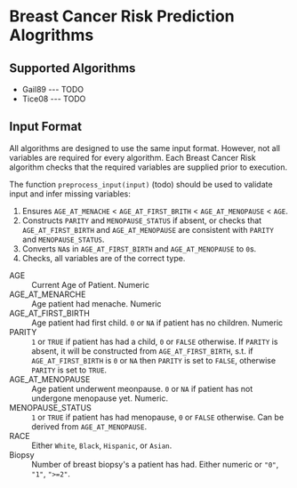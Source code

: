 # Breast Cancer Risk Prediction Alogrithms

Supported Algorithms
-------------------

* Gail89 --- TODO
* Tice08 --- TODO

Input Format
-------------------

All algorithms are designed to use the same input format. However, not all
variables are required for every algorithm. Each Breast Cancer Risk algorithm 
checks that the required variables are supplied prior to execution. 

The function `preprocess_input(input)` (todo) should be used to validate input and infer
missing variables:

1. Ensures `AGE_AT_MENACHE` &lt; `AGE_AT_FIRST_BRITH` &lt; `AGE_AT_MENOPAUSE`
  &lt; `AGE`.
2. Constructs `PARITY` and `MENOPAUSE_STATUS` if absent, or checks that `AGE_AT_FIRST_BIRTH` 
  and `AGE_AT_MENOPAUSE` are consistent with `PARITY` and `MENOPAUSE_STATUS`.
3. Converts `NA`s in `AGE_AT_FIRST_BIRTH` and `AGE_AT_MENOPAUSE` to `0`s. 
4. Checks, all variables are of the correct type.

<dl>
  <dt>AGE</dt>
  <dd>Current Age of Patient. Numeric</dd>

  <dt>AGE_AT_MENARCHE</dt>
  <dd>Age patient had menache. Numeric</dd>

  <dt>AGE_AT_FIRST_BIRTH</dt>
  <dd>Age patient had first child. 
  <code>0</code> or <code>NA</code> if patient has no children. Numeric
  </dd>

  <dt>PARITY</dt>
  <dd><code>1</code> or <code>TRUE</code> if patient has had a child, <code>0</code> or <code>FALSE</code> otherwise. 
  If <code>PARITY</code> is absent, it will be constructed from <code>AGE_AT_FIRST_BIRTH</code>, s.t. 
  if <code>AGE_AT_FIRST_BIRTH</code> is <code>0</code> or <code>NA</code>
  then <code>PARITY</code> is set to <code>FALSE</code>, otherwise <code>PARITY</code> is set to <code>TRUE</code>.

  <dt>AGE_AT_MENOPAUSE</dt>
  <dd>Age patient underwent meonpause. <code>0</code> or <code>NA</code>
  if patient has not undergone menopause yet. Numeric.  </dd>


  <dt>MENOPAUSE_STATUS<dt>
  <dd><code>1</code> or <code>TRUE</code> if patient has had menopause,
    <code>0</code> or <code>FALSE</code> otherwise. Can be derived from <code>AGE_AT_MENOPAUSE</code>.</dd>

  <dt>RACE</dt>
  <dd>Either <code>White</code>, <code>Black</code>, <code>Hispanic</code>, or <code>Asian</code>.</dd>

  <dt>Biopsy<dt>
  <dd>Number of breast biopsy's a patient has had. Either numeric or <code>"0"</code>, <code>"1"</code>, 
    <code>">=2"</code>.
  </dd>

</dl>
